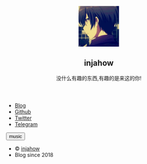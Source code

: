 <!DOCTYPE HTML>
<html>
<head>
<title>INJAHOW HOME</title>
<meta charset="utf-8" />
<meta name="viewport" content="width=device-width, initial-scale=1" />
<!--[if lte IE 8]><script src="assets/js/html5shiv.js"></script><![endif]-->
<link rel="stylesheet" href="assets/css/main.css" />
<!--[if lte IE 9]><link rel="stylesheet" href="assets/css/ie9.css" /><![endif]-->
<!--[if lte IE 8]><link rel="stylesheet" href="assets/css/ie8.css" /><![endif]-->
<noscript><link rel="stylesheet" href="assets/css/noscript.css" /></noscript>
 <link href="https://cdn.bootcss.com/font-awesome/4.7.0/css/font-awesome.min.css" rel="stylesheet">
</head>
<body class="is-loading">
<style>
canvas {
padding:0;
margin:0;
position: absolute;
z-index: -1;
left:0px;
}
</style>
<canvas id="sakura"></canvas>
<!-- Wrapper -->
<div id="wrapper">
<!-- Main -->
<section id="main">
<header>
<span class="avatar"><img src="./images/avatar.jpg" height="110px" width="110px"/></span>
<h1>injahow</h1>
<p>没什么有趣的东西,有趣的是来这的你!</p>
</header>
<footer>
<ul class="icons">
<li><a href="http://injahow.com" class="fa-home">Blog</a></li>
<li><a href="https://github.com/injahow" class="fa-github">Github</a></li>
<li><a href="https://twitter.com/injahow" class="fa-twitter">Twitter</a></li>
<li><a href="https://t.me/injahow" class="fa-telegram">Telegram</a></li>
</ul>
<input type="button" value="music" onclick="control()">
</footer>
</section>
<!-- Footer -->
<footer id="footer">
<ul class="copyright">
<li>&copy; <a href="http://injahow.com/index.html">injahow</a></li><li>Blog since 2018 </li>
</ul>
</footer>
<audio id="music" >
<source src="https://music.163.com/song/media/outer/url?id=591321.mp3" type="audio/mpeg">
</audio>
</div>
<!-- Scripts -->
<!--[if lte IE 8]><script src="assets/js/respond.min.js"></script><![endif]-->
<script>
if ('addEventListener' in window) {
window.addEventListener('load', function() { document.body.className = document.body.className.replace(/\bis-loading\b/, ''); });
document.body.className += (navigator.userAgent.match(/(MSIE|rv:11\.0)/) ? ' is-ie' : '');
}
</script>
<script>
function control(){
var audio = document.getElementById('music');
if(audio!==null){
if(audio.paused){
audio.play();//播放controls autoplay loop
}else{
audio.pause();//暂停
}
}
}
</script>
<script id="sakura_point_vsh" type="x-shader/x_vertex">
uniform mat4 uProjection;
uniform mat4 uModelview;
uniform vec3 uResolution;
uniform vec3 uOffset;
uniform vec3 uDOF;//x:focus distance, y:focus radius, z:max radius
uniform vec3 uFade; //x:start distance, y:half distance, z:near fade start
attribute vec3 aPosition;
attribute vec3 aEuler;
attribute vec2 aMisc; //x:size, y:fade
varying vec3 pposition;
varying float psize;
varying float palpha;
varying float pdist;
//varying mat3 rotMat;
varying vec3 normX;
varying vec3 normY;
varying vec3 normZ;
varying vec3 normal;
varying float diffuse;
varying float specular;
varying float rstop;
varying float distancefade;
void main(void) {
// Projection is based on vertical angle
vec4 pos = uModelview * vec4(aPosition + uOffset, 1.0);
gl_Position = uProjection * pos;
gl_PointSize = aMisc.x * uProjection[1][1] / -pos.z * uResolution.y * 0.5;
pposition = pos.xyz;
psize = aMisc.x;
pdist = length(pos.xyz);
palpha = smoothstep(0.0, 1.0, (pdist - 0.1) / uFade.z);
vec3 elrsn = sin(aEuler);
vec3 elrcs = cos(aEuler);
mat3 rotx = mat3(
1.0, 0.0, 0.0,
0.0, elrcs.x, elrsn.x,
0.0, -elrsn.x, elrcs.x
);
mat3 roty = mat3(
elrcs.y, 0.0, -elrsn.y,
0.0, 1.0, 0.0,
elrsn.y, 0.0, elrcs.y
);
mat3 rotz = mat3(
elrcs.z, elrsn.z, 0.0, 
-elrsn.z, elrcs.z, 0.0,
0.0, 0.0, 1.0
);
mat3 rotmat = rotx * roty * rotz;
normal = rotmat[2];
mat3 trrotm = mat3(
rotmat[0][0], rotmat[1][0], rotmat[2][0],
rotmat[0][1], rotmat[1][1], rotmat[2][1],
rotmat[0][2], rotmat[1][2], rotmat[2][2]
);
normX = trrotm[0];
normY = trrotm[1];
normZ = trrotm[2];
const vec3 lit = vec3(0.6917144638660746, 0.6917144638660746, -0.20751433915982237);
float tmpdfs = dot(lit, normal);
if(tmpdfs < 0.0) {
normal = -normal;
tmpdfs = dot(lit, normal);
}
diffuse = 0.4 + tmpdfs;
vec3 eyev = normalize(-pos.xyz);
if(dot(eyev, normal) > 0.0) {
vec3 hv = normalize(eyev + lit);
specular = pow(max(dot(hv, normal), 0.0), 20.0);
}
else {
specular = 0.0;
}
rstop = clamp((abs(pdist - uDOF.x) - uDOF.y) / uDOF.z, 0.0, 1.0);
rstop = pow(rstop, 0.5);
//-0.69315 = ln(0.5)
distancefade = min(1.0, exp((uFade.x - pdist) * 0.69315 / uFade.y));
}
</script>
<script id="sakura_point_fsh" type="x-shader/x_fragment">
#ifdef GL_ES
//precision mediump float;
precision highp float;
#endif
uniform vec3 uDOF;//x:focus distance, y:focus radius, z:max radius
uniform vec3 uFade; //x:start distance, y:half distance, z:near fade start
const vec3 fadeCol = vec3(0.08, 0.03, 0.06);
varying vec3 pposition;
varying float psize;
varying float palpha;
varying float pdist;
//varying mat3 rotMat;
varying vec3 normX;
varying vec3 normY;
varying vec3 normZ;
varying vec3 normal;
varying float diffuse;
varying float specular;
varying float rstop;
varying float distancefade;
float ellipse(vec2 p, vec2 o, vec2 r) {
vec2 lp = (p - o) / r;
return length(lp) - 1.0;
}
void main(void) {
vec3 p = vec3(gl_PointCoord - vec2(0.5, 0.5), 0.0) * 2.0;
vec3 d = vec3(0.0, 0.0, -1.0);
float nd = normZ.z; //dot(-normZ, d);
if(abs(nd) < 0.0001) discard;
float np = dot(normZ, p);
vec3 tp = p + d * np / nd;
vec2 coord = vec2(dot(normX, tp), dot(normY, tp));
//angle = 15 degree
const float flwrsn = 0.258819045102521;
const float flwrcs = 0.965925826289068;
mat2 flwrm = mat2(flwrcs, -flwrsn, flwrsn, flwrcs);
vec2 flwrp = vec2(abs(coord.x), coord.y) * flwrm;
float r;
if(flwrp.x < 0.0) {
r = ellipse(flwrp, vec2(0.065, 0.024) * 0.5, vec2(0.36, 0.96) * 0.5);
}
else {
r = ellipse(flwrp, vec2(0.065, 0.024) * 0.5, vec2(0.58, 0.96) * 0.5);
}
if(r > rstop) discard;
vec3 col = mix(vec3(1.0, 0.8, 0.75), vec3(1.0, 0.9, 0.87), r);
float grady = mix(0.0, 1.0, pow(coord.y * 0.5 + 0.5, 0.35));
col *= vec3(1.0, grady, grady);
col *= mix(0.8, 1.0, pow(abs(coord.x), 0.3));
col = col * diffuse + specular;
col = mix(fadeCol, col, distancefade);
float alpha = (rstop > 0.001)? (0.5 - r / (rstop * 2.0)) : 1.0;
alpha = smoothstep(0.0, 1.0, alpha) * palpha;
gl_FragColor = vec4(col * 0.5, alpha);
}
</script>
<!-- effects -->
<script id="fx_common_vsh" type="x-shader/x_vertex">
uniform vec3 uResolution;
attribute vec2 aPosition;
varying vec2 texCoord;
varying vec2 screenCoord;
void main(void) {
gl_Position = vec4(aPosition, 0.0, 1.0);
texCoord = aPosition.xy * 0.5 + vec2(0.5, 0.5);
screenCoord = aPosition.xy * vec2(uResolution.z, 1.0);
}
</script>
<script id="bg_fsh" type="x-shader/x_fragment">
#ifdef GL_ES
//precision mediump float;
precision highp float;
#endif
uniform vec2 uTimes;
varying vec2 texCoord;
varying vec2 screenCoord;
void main(void) {
vec3 col;
float c;
vec2 tmpv = texCoord * vec2(0.8, 1.0) - vec2(0.95, 1.0);
c = exp(-pow(length(tmpv) * 1.8, 2.0));
col = mix(vec3(0.02, 0.0, 0.03), vec3(0.96, 0.98, 1.0) * 1.5, c);
gl_FragColor = vec4(col * 0.5, 1.0);
}
</script>
<script id="fx_brightbuf_fsh" type="x-shader/x_fragment">
#ifdef GL_ES
//precision mediump float;
precision highp float;
#endif
uniform sampler2D uSrc;
uniform vec2 uDelta;
varying vec2 texCoord;
varying vec2 screenCoord;
void main(void) {
vec4 col = texture2D(uSrc, texCoord);
gl_FragColor = vec4(col.rgb * 2.0 - vec3(0.5), 1.0);
}
</script>
<script id="fx_dirblur_r4_fsh" type="x-shader/x_fragment">
#ifdef GL_ES
//precision mediump float;
precision highp float;
#endif
uniform sampler2D uSrc;
uniform vec2 uDelta;
uniform vec4 uBlurDir; //dir(x, y), stride(z, w)
varying vec2 texCoord;
varying vec2 screenCoord;
void main(void) {
vec4 col = texture2D(uSrc, texCoord);
col = col + texture2D(uSrc, texCoord + uBlurDir.xy * uDelta);
col = col + texture2D(uSrc, texCoord - uBlurDir.xy * uDelta);
col = col + texture2D(uSrc, texCoord + (uBlurDir.xy + uBlurDir.zw) * uDelta);
col = col + texture2D(uSrc, texCoord - (uBlurDir.xy + uBlurDir.zw) * uDelta);
gl_FragColor = col / 5.0;
}
</script>
<!-- effect fragment shader template -->
<script id="fx_common_fsh" type="x-shader/x_fragment">
#ifdef GL_ES
//precision mediump float;
precision highp float;
#endif
uniform sampler2D uSrc;
uniform vec2 uDelta;
varying vec2 texCoord;
varying vec2 screenCoord;
void main(void) {
gl_FragColor = texture2D(uSrc, texCoord);
}
</script>
<!-- post processing -->
<script id="pp_final_vsh" type="x-shader/x_vertex">
uniform vec3 uResolution;
attribute vec2 aPosition;
varying vec2 texCoord;
varying vec2 screenCoord;
void main(void) {
gl_Position = vec4(aPosition, 0.0, 1.0);
texCoord = aPosition.xy * 0.5 + vec2(0.5, 0.5);
screenCoord = aPosition.xy * vec2(uResolution.z, 1.0);
}
</script>
<script id="pp_final_fsh" type="x-shader/x_fragment">
#ifdef GL_ES
//precision mediump float;
precision highp float;
#endif
uniform sampler2D uSrc;
uniform sampler2D uBloom;
uniform vec2 uDelta;
varying vec2 texCoord;
varying vec2 screenCoord;
void main(void) {
vec4 srccol = texture2D(uSrc, texCoord) * 2.0;
vec4 bloomcol = texture2D(uBloom, texCoord);
vec4 col;
col = srccol + bloomcol * (vec4(1.0) + srccol);
col *= smoothstep(1.0, 0.0, pow(length((texCoord - vec2(0.5)) * 2.0), 1.2) * 0.5);
col = pow(col, vec4(0.45454545454545)); //(1.0 / 2.2)
gl_FragColor = vec4(col.rgb, 1.0);
gl_FragColor.a = 1.0;
}
</script>
</body>
<script>
// Utilities
var Vector3 = {};
var Matrix44 = {};
Vector3.create = function(x, y, z) {
return {'x':x, 'y':y, 'z':z};
};
Vector3.dot = function (v0, v1) {
return v0.x * v1.x + v0.y * v1.y + v0.z * v1.z;
};
Vector3.cross = function (v, v0, v1) {
v.x = v0.y * v1.z - v0.z * v1.y;
v.y = v0.z * v1.x - v0.x * v1.z;
v.z = v0.x * v1.y - v0.y * v1.x;
};
Vector3.normalize = function (v) {
var l = v.x * v.x + v.y * v.y + v.z * v.z;
if(l > 0.00001) {
l = 1.0 / Math.sqrt(l);
v.x *= l;
v.y *= l;
v.z *= l;
}
};
Vector3.arrayForm = function(v) {
if(v.array) {
v.array[0] = v.x;
v.array[1] = v.y;
v.array[2] = v.z;
}
else {
v.array = new Float32Array([v.x, v.y, v.z]);
}
return v.array;
};
Matrix44.createIdentity = function () {
return new Float32Array([1.0, 0.0, 0.0, 0.0, 0.0, 1.0, 0.0, 0.0, 0.0, 0.0, 1.0, 0.0, 0.0, 0.0, 0.0, 1.0]);
};
Matrix44.loadProjection = function (m, aspect, vdeg, near, far) {
var h = near * Math.tan(vdeg * Math.PI / 180.0 * 0.5) * 2.0;
var w = h * aspect;
m[0] = 2.0 * near / w;
m[1] = 0.0;
m[2] = 0.0;
m[3] = 0.0;
m[4] = 0.0;
m[5] = 2.0 * near / h;
m[6] = 0.0;
m[7] = 0.0;
m[8] = 0.0;
m[9] = 0.0;
m[10] = -(far + near) / (far - near);
m[11] = -1.0;
m[12] = 0.0;
m[13] = 0.0;
m[14] = -2.0 * far * near / (far - near);
m[15] = 0.0;
};
Matrix44.loadLookAt = function (m, vpos, vlook, vup) {
var frontv = Vector3.create(vpos.x - vlook.x, vpos.y - vlook.y, vpos.z - vlook.z);
Vector3.normalize(frontv);
var sidev = Vector3.create(1.0, 0.0, 0.0);
Vector3.cross(sidev, vup, frontv);
Vector3.normalize(sidev);
var topv = Vector3.create(1.0, 0.0, 0.0);
Vector3.cross(topv, frontv, sidev);
Vector3.normalize(topv);
m[0] = sidev.x;
m[1] = topv.x;
m[2] = frontv.x;
m[3] = 0.0;
m[4] = sidev.y;
m[5] = topv.y;
m[6] = frontv.y;
m[7] = 0.0;
m[8] = sidev.z;
m[9] = topv.z;
m[10] = frontv.z;
m[11] = 0.0;
m[12] = -(vpos.x * m[0] + vpos.y * m[4] + vpos.z * m[8]);
m[13] = -(vpos.x * m[1] + vpos.y * m[5] + vpos.z * m[9]);
m[14] = -(vpos.x * m[2] + vpos.y * m[6] + vpos.z * m[10]);
m[15] = 1.0;
};
//
var timeInfo = {
'start':0, 'prev':0, // Date
'delta':0, 'elapsed':0 // Number(sec)
};
//
var gl;
var renderSpec = {
'width':0,
'height':0,
'aspect':1,
'array':new Float32Array(3),
'halfWidth':0,
'halfHeight':0,
'halfArray':new Float32Array(3)
// and some render targets. see setViewport()
};
renderSpec.setSize = function(w, h) {
renderSpec.width = w;
renderSpec.height = h;
renderSpec.aspect = renderSpec.width / renderSpec.height;
renderSpec.array[0] = renderSpec.width;
renderSpec.array[1] = renderSpec.height;
renderSpec.array[2] = renderSpec.aspect;
renderSpec.halfWidth = Math.floor(w / 2);
renderSpec.halfHeight = Math.floor(h / 2);
renderSpec.halfArray[0] = renderSpec.halfWidth;
renderSpec.halfArray[1] = renderSpec.halfHeight;
renderSpec.halfArray[2] = renderSpec.halfWidth / renderSpec.halfHeight;
};
function deleteRenderTarget(rt) {
gl.deleteFramebuffer(rt.frameBuffer);
gl.deleteRenderbuffer(rt.renderBuffer);
gl.deleteTexture(rt.texture);
}
function createRenderTarget(w, h) {
var ret = {
'width':w,
'height':h,
'sizeArray':new Float32Array([w, h, w / h]),
'dtxArray':new Float32Array([1.0 / w, 1.0 / h])
};
ret.frameBuffer = gl.createFramebuffer();
ret.renderBuffer = gl.createRenderbuffer();
ret.texture = gl.createTexture();gl.bindTexture(gl.TEXTURE_2D, ret.texture);
gl.texImage2D(gl.TEXTURE_2D, 0, gl.RGBA, w, h, 0, gl.RGBA, gl.UNSIGNED_BYTE, null);
gl.texParameteri(gl.TEXTURE_2D, gl.TEXTURE_WRAP_S, gl.CLAMP_TO_EDGE);
gl.texParameteri(gl.TEXTURE_2D, gl.TEXTURE_WRAP_T, gl.CLAMP_TO_EDGE);
gl.texParameteri(gl.TEXTURE_2D, gl.TEXTURE_MAG_FILTER, gl.LINEAR);
gl.texParameteri(gl.TEXTURE_2D, gl.TEXTURE_MIN_FILTER, gl.LINEAR);gl.bindFramebuffer(gl.FRAMEBUFFER, ret.frameBuffer);
gl.framebufferTexture2D(gl.FRAMEBUFFER, gl.COLOR_ATTACHMENT0, gl.TEXTURE_2D, ret.texture, 0);gl.bindRenderbuffer(gl.RENDERBUFFER, ret.renderBuffer);
gl.renderbufferStorage(gl.RENDERBUFFER, gl.DEPTH_COMPONENT16, w, h);
gl.framebufferRenderbuffer(gl.FRAMEBUFFER, gl.DEPTH_ATTACHMENT, gl.RENDERBUFFER, ret.renderBuffer);gl.bindTexture(gl.TEXTURE_2D, null);
gl.bindRenderbuffer(gl.RENDERBUFFER, null);
gl.bindFramebuffer(gl.FRAMEBUFFER, null);return ret;
}function compileShader(shtype, shsrc) {
var retsh = gl.createShader(shtype);gl.shaderSource(retsh, shsrc);
gl.compileShader(retsh);if(!gl.getShaderParameter(retsh, gl.COMPILE_STATUS)) {
var errlog = gl.getShaderInfoLog(retsh);
gl.deleteShader(retsh);
console.error(errlog);
return null;
}
return retsh;
}function createShader(vtxsrc, frgsrc, uniformlist, attrlist) {
var vsh = compileShader(gl.VERTEX_SHADER, vtxsrc);
var fsh = compileShader(gl.FRAGMENT_SHADER, frgsrc);if(vsh == null || fsh == null) {
return null;
}var prog = gl.createProgram();
gl.attachShader(prog, vsh);
gl.attachShader(prog, fsh);gl.deleteShader(vsh);
gl.deleteShader(fsh);gl.linkProgram(prog);
if (!gl.getProgramParameter(prog, gl.LINK_STATUS)) {
var errlog = gl.getProgramInfoLog(prog);
console.error(errlog);
return null;
}if(uniformlist) {
prog.uniforms = {};
for(var i = 0; i < uniformlist.length; i++) {
prog.uniforms[uniformlist[i]] = gl.getUniformLocation(prog, uniformlist[i]);
}
}if(attrlist) {
prog.attributes = {};
for(var i = 0; i < attrlist.length; i++) {
var attr = attrlist[i];
prog.attributes[attr] = gl.getAttribLocation(prog, attr);
}
}return prog;
}function useShader(prog) {
gl.useProgram(prog);
for(var attr in prog.attributes) {
gl.enableVertexAttribArray(prog.attributes[attr]);;
}
}function unuseShader(prog) {
for(var attr in prog.attributes) {
gl.disableVertexAttribArray(prog.attributes[attr]);;
}
gl.useProgram(null);
}/////
var projection = {
'angle':60,
'nearfar':new Float32Array([0.1, 100.0]),
'matrix':Matrix44.createIdentity()
};
var camera = {
'position':Vector3.create(0, 0, 100),
'lookat':Vector3.create(0, 0, 0),
'up':Vector3.create(0, 1, 0),
'dof':Vector3.create(10.0, 4.0, 8.0),
'matrix':Matrix44.createIdentity()
};var pointFlower = {};
var meshFlower = {};
var sceneStandBy = false;var BlossomParticle = function () {
this.velocity = new Array(3);
this.rotation = new Array(3);
this.position = new Array(3);
this.euler = new Array(3);
this.size = 1.0;
this.alpha = 1.0;
this.zkey = 0.0;
};BlossomParticle.prototype.setVelocity = function (vx, vy, vz) {
this.velocity[0] = vx;
this.velocity[1] = vy;
this.velocity[2] = vz;
};BlossomParticle.prototype.setRotation = function (rx, ry, rz) {
this.rotation[0] = rx;
this.rotation[1] = ry;
this.rotation[2] = rz;
};BlossomParticle.prototype.setPosition = function (nx, ny, nz) {
this.position[0] = nx;
this.position[1] = ny;
this.position[2] = nz;
};BlossomParticle.prototype.setEulerAngles = function (rx, ry, rz) {
this.euler[0] = rx;
this.euler[1] = ry;
this.euler[2] = rz;
};BlossomParticle.prototype.setSize = function (s) {
this.size = s;
};BlossomParticle.prototype.update = function (dt, et) {
this.position[0] += this.velocity[0] * dt;
this.position[1] += this.velocity[1] * dt;
this.position[2] += this.velocity[2] * dt;this.euler[0] += this.rotation[0] * dt;
this.euler[1] += this.rotation[1] * dt;
this.euler[2] += this.rotation[2] * dt;
};function createPointFlowers() {
// get point sizes
var prm = gl.getParameter(gl.ALIASED_POINT_SIZE_RANGE);
renderSpec.pointSize = {'min':prm[0], 'max':prm[1]};var vtxsrc = document.getElementById("sakura_point_vsh").textContent;
var frgsrc = document.getElementById("sakura_point_fsh").textContent;pointFlower.program = createShader(
vtxsrc, frgsrc,
['uProjection', 'uModelview', 'uResolution', 'uOffset', 'uDOF', 'uFade'],
['aPosition', 'aEuler', 'aMisc']
);useShader(pointFlower.program);
pointFlower.offset = new Float32Array([0.0, 0.0, 0.0]);
pointFlower.fader = Vector3.create(0.0, 10.0, 0.0);// paramerters: velocity[3], rotate[3]
pointFlower.numFlowers = 1600;
pointFlower.particles = new Array(pointFlower.numFlowers);
// vertex attributes {position[3], euler_xyz[3], size[1]}
pointFlower.dataArray = new Float32Array(pointFlower.numFlowers * (3 + 3 + 2));
pointFlower.positionArrayOffset = 0;
pointFlower.eulerArrayOffset = pointFlower.numFlowers * 3;
pointFlower.miscArrayOffset = pointFlower.numFlowers * 6;pointFlower.buffer = gl.createBuffer();
gl.bindBuffer(gl.ARRAY_BUFFER, pointFlower.buffer);
gl.bufferData(gl.ARRAY_BUFFER, pointFlower.dataArray, gl.DYNAMIC_DRAW);
gl.bindBuffer(gl.ARRAY_BUFFER, null);unuseShader(pointFlower.program);for(var i = 0; i < pointFlower.numFlowers; i++) {
pointFlower.particles[i] = new BlossomParticle();
}
}function initPointFlowers() {
//area
pointFlower.area = Vector3.create(20.0, 20.0, 20.0);
pointFlower.area.x = pointFlower.area.y * renderSpec.aspect;pointFlower.fader.x = 10.0; //env fade start
pointFlower.fader.y = pointFlower.area.z; //env fade half
pointFlower.fader.z = 0.1;//near fade start//particles
var PI2 = Math.PI * 2.0;
var tmpv3 = Vector3.create(0, 0, 0);
var tmpv = 0;
var symmetryrand = function() {return (Math.random() * 2.0 - 1.0);};
for(var i = 0; i < pointFlower.numFlowers; i++) {
var tmpprtcl = pointFlower.particles[i];//velocity
tmpv3.x = symmetryrand() * 0.3 + 0.8;
tmpv3.y = symmetryrand() * 0.2 - 1.0;
tmpv3.z = symmetryrand() * 0.3 + 0.5;
Vector3.normalize(tmpv3);
tmpv = 2.0 + Math.random() * 1.0;
tmpprtcl.setVelocity(tmpv3.x * tmpv, tmpv3.y * tmpv, tmpv3.z * tmpv);//rotation
tmpprtcl.setRotation(
symmetryrand() * PI2 * 0.5,
symmetryrand() * PI2 * 0.5,
symmetryrand() * PI2 * 0.5
);//position
tmpprtcl.setPosition(
symmetryrand() * pointFlower.area.x,
symmetryrand() * pointFlower.area.y,
symmetryrand() * pointFlower.area.z
);//euler
tmpprtcl.setEulerAngles(
Math.random() * Math.PI * 2.0,
Math.random() * Math.PI * 2.0,
Math.random() * Math.PI * 2.0
);//size
tmpprtcl.setSize(0.9 + Math.random() * 0.1);
}
}function renderPointFlowers() {
//update
var PI2 = Math.PI * 2.0;
var limit = [pointFlower.area.x, pointFlower.area.y, pointFlower.area.z];
var repeatPos = function (prt, cmp, limit) {
if(Math.abs(prt.position[cmp]) - prt.size * 0.5 > limit) {
//out of area
if(prt.position[cmp] > 0) {
prt.position[cmp] -= limit * 2.0;
}
else {
prt.position[cmp] += limit * 2.0;
}
}
};
var repeatEuler = function (prt, cmp) {
prt.euler[cmp] = prt.euler[cmp] % PI2;
if(prt.euler[cmp] < 0.0) {
prt.euler[cmp] += PI2;
}
};for(var i = 0; i < pointFlower.numFlowers; i++) {
var prtcl = pointFlower.particles[i];
prtcl.update(timeInfo.delta, timeInfo.elapsed);
repeatPos(prtcl, 0, pointFlower.area.x);
repeatPos(prtcl, 1, pointFlower.area.y);
repeatPos(prtcl, 2, pointFlower.area.z);
repeatEuler(prtcl, 0);
repeatEuler(prtcl, 1);
repeatEuler(prtcl, 2);prtcl.alpha = 1.0;//(pointFlower.area.z - prtcl.position[2]) * 0.5;prtcl.zkey = (camera.matrix[2] * prtcl.position[0]
+ camera.matrix[6] * prtcl.position[1]
+ camera.matrix[10] * prtcl.position[2]
+ camera.matrix[14]);
}// sort
pointFlower.particles.sort(function(p0, p1){return p0.zkey - p1.zkey;});// update data
var ipos = pointFlower.positionArrayOffset;
var ieuler = pointFlower.eulerArrayOffset;
var imisc = pointFlower.miscArrayOffset;
for(var i = 0; i < pointFlower.numFlowers; i++) {
var prtcl = pointFlower.particles[i];
pointFlower.dataArray[ipos] = prtcl.position[0];
pointFlower.dataArray[ipos + 1] = prtcl.position[1];
pointFlower.dataArray[ipos + 2] = prtcl.position[2];
ipos += 3;
pointFlower.dataArray[ieuler] = prtcl.euler[0];
pointFlower.dataArray[ieuler + 1] = prtcl.euler[1];
pointFlower.dataArray[ieuler + 2] = prtcl.euler[2];
ieuler += 3;
pointFlower.dataArray[imisc] = prtcl.size;
pointFlower.dataArray[imisc + 1] = prtcl.alpha;
imisc += 2;
}//draw
gl.enable(gl.BLEND);
//gl.disable(gl.DEPTH_TEST);
gl.blendFunc(gl.SRC_ALPHA, gl.ONE_MINUS_SRC_ALPHA);var prog = pointFlower.program;
useShader(prog);gl.uniformMatrix4fv(prog.uniforms.uProjection, false, projection.matrix);
gl.uniformMatrix4fv(prog.uniforms.uModelview, false, camera.matrix);
gl.uniform3fv(prog.uniforms.uResolution, renderSpec.array);
gl.uniform3fv(prog.uniforms.uDOF, Vector3.arrayForm(camera.dof));
gl.uniform3fv(prog.uniforms.uFade, Vector3.arrayForm(pointFlower.fader));gl.bindBuffer(gl.ARRAY_BUFFER, pointFlower.buffer);
gl.bufferData(gl.ARRAY_BUFFER, pointFlower.dataArray, gl.DYNAMIC_DRAW);gl.vertexAttribPointer(prog.attributes.aPosition, 3, gl.FLOAT, false, 0, pointFlower.positionArrayOffset * Float32Array.BYTES_PER_ELEMENT);
gl.vertexAttribPointer(prog.attributes.aEuler, 3, gl.FLOAT, false, 0, pointFlower.eulerArrayOffset * Float32Array.BYTES_PER_ELEMENT);
gl.vertexAttribPointer(prog.attributes.aMisc, 2, gl.FLOAT, false, 0, pointFlower.miscArrayOffset * Float32Array.BYTES_PER_ELEMENT);// doubler
for(var i = 1; i < 2; i++) {
var zpos = i * -2.0;
pointFlower.offset[0] = pointFlower.area.x * -1.0;
pointFlower.offset[1] = pointFlower.area.y * -1.0;
pointFlower.offset[2] = pointFlower.area.z * zpos;
gl.uniform3fv(prog.uniforms.uOffset, pointFlower.offset);
gl.drawArrays(gl.POINT, 0, pointFlower.numFlowers);pointFlower.offset[0] = pointFlower.area.x * -1.0;
pointFlower.offset[1] = pointFlower.area.y *1.0;
pointFlower.offset[2] = pointFlower.area.z * zpos;
gl.uniform3fv(prog.uniforms.uOffset, pointFlower.offset);
gl.drawArrays(gl.POINT, 0, pointFlower.numFlowers);pointFlower.offset[0] = pointFlower.area.x *1.0;
pointFlower.offset[1] = pointFlower.area.y * -1.0;
pointFlower.offset[2] = pointFlower.area.z * zpos;
gl.uniform3fv(prog.uniforms.uOffset, pointFlower.offset);
gl.drawArrays(gl.POINT, 0, pointFlower.numFlowers);pointFlower.offset[0] = pointFlower.area.x *1.0;
pointFlower.offset[1] = pointFlower.area.y *1.0;
pointFlower.offset[2] = pointFlower.area.z * zpos;
gl.uniform3fv(prog.uniforms.uOffset, pointFlower.offset);
gl.drawArrays(gl.POINT, 0, pointFlower.numFlowers);
}//main
pointFlower.offset[0] = 0.0;
pointFlower.offset[1] = 0.0;
pointFlower.offset[2] = 0.0;
gl.uniform3fv(prog.uniforms.uOffset, pointFlower.offset);
gl.drawArrays(gl.POINT, 0, pointFlower.numFlowers);gl.bindBuffer(gl.ARRAY_BUFFER, null);
unuseShader(prog);gl.enable(gl.DEPTH_TEST);
gl.disable(gl.BLEND);
}// effects
//common util
function createEffectProgram(vtxsrc, frgsrc, exunifs, exattrs) {
var ret = {};
var unifs = ['uResolution', 'uSrc', 'uDelta'];
if(exunifs) {
unifs = unifs.concat(exunifs);
}
var attrs = ['aPosition'];
if(exattrs) {
attrs = attrs.concat(exattrs);
}ret.program = createShader(vtxsrc, frgsrc, unifs, attrs);
useShader(ret.program);ret.dataArray = new Float32Array([
-1.0, -1.0,
 1.0, -1.0,
-1.0,1.0,
 1.0,1.0
]);
ret.buffer = gl.createBuffer();
gl.bindBuffer(gl.ARRAY_BUFFER, ret.buffer);
gl.bufferData(gl.ARRAY_BUFFER, ret.dataArray, gl.STATIC_DRAW);gl.bindBuffer(gl.ARRAY_BUFFER, null);
unuseShader(ret.program);return ret;
}// basic usage
// useEffect(prog, srctex({'texture':texid, 'dtxArray':(f32)[dtx, dty]})); //basic initialize
// gl.uniform**(...); //additional uniforms
// drawEffect()
// unuseEffect(prog)
// TEXTURE0 makes src
function useEffect(fxobj, srctex) {
var prog = fxobj.program;
useShader(prog);
gl.uniform3fv(prog.uniforms.uResolution, renderSpec.array);if(srctex != null) {
gl.uniform2fv(prog.uniforms.uDelta, srctex.dtxArray);
gl.uniform1i(prog.uniforms.uSrc, 0);gl.activeTexture(gl.TEXTURE0);
gl.bindTexture(gl.TEXTURE_2D, srctex.texture);
}
}
function drawEffect(fxobj) {
gl.bindBuffer(gl.ARRAY_BUFFER, fxobj.buffer);
gl.vertexAttribPointer(fxobj.program.attributes.aPosition, 2, gl.FLOAT, false, 0, 0);
gl.drawArrays(gl.TRIANGLE_STRIP, 0, 4);
}
function unuseEffect(fxobj) {
unuseShader(fxobj.program);
}var effectLib = {};
function createEffectLib() {var vtxsrc, frgsrc;
//common
var cmnvtxsrc = document.getElementById("fx_common_vsh").textContent;//background
frgsrc = document.getElementById("bg_fsh").textContent;
effectLib.sceneBg = createEffectProgram(cmnvtxsrc, frgsrc, ['uTimes'], null);// make brightpixels buffer
frgsrc = document.getElementById("fx_brightbuf_fsh").textContent;
effectLib.mkBrightBuf = createEffectProgram(cmnvtxsrc, frgsrc, null, null);// direction blur
frgsrc = document.getElementById("fx_dirblur_r4_fsh").textContent;
effectLib.dirBlur = createEffectProgram(cmnvtxsrc, frgsrc, ['uBlurDir'], null);//final composite
vtxsrc = document.getElementById("pp_final_vsh").textContent;
frgsrc = document.getElementById("pp_final_fsh").textContent;
effectLib.finalComp = createEffectProgram(vtxsrc, frgsrc, ['uBloom'], null);
}// background
function createBackground() {
//console.log("create background");
}
function initBackground() {
//console.log("init background");
}
function renderBackground() {
gl.disable(gl.DEPTH_TEST);useEffect(effectLib.sceneBg, null);
gl.uniform2f(effectLib.sceneBg.program.uniforms.uTimes, timeInfo.elapsed, timeInfo.delta);
drawEffect(effectLib.sceneBg);
unuseEffect(effectLib.sceneBg);gl.enable(gl.DEPTH_TEST);
}// post process
var postProcess = {};
function createPostProcess() {
//console.log("create post process");
}
function initPostProcess() {
//console.log("init post process");
}function renderPostProcess() {
gl.enable(gl.TEXTURE_2D);
gl.disable(gl.DEPTH_TEST);
var bindRT = function (rt, isclear) {
gl.bindFramebuffer(gl.FRAMEBUFFER, rt.frameBuffer);
gl.viewport(0, 0, rt.width, rt.height);
if(isclear) {
gl.clearColor(0, 0, 0, 0);
gl.clear(gl.COLOR_BUFFER_BIT | gl.DEPTH_BUFFER_BIT);
}
};//make bright buff
bindRT(renderSpec.wHalfRT0, true);
useEffect(effectLib.mkBrightBuf, renderSpec.mainRT);
drawEffect(effectLib.mkBrightBuf);
unuseEffect(effectLib.mkBrightBuf);// make bloom
for(var i = 0; i < 2; i++) {
var p = 1.5 + 1 * i;
var s = 2.0 + 1 * i;
bindRT(renderSpec.wHalfRT1, true);
useEffect(effectLib.dirBlur, renderSpec.wHalfRT0);
gl.uniform4f(effectLib.dirBlur.program.uniforms.uBlurDir, p, 0.0, s, 0.0);
drawEffect(effectLib.dirBlur);
unuseEffect(effectLib.dirBlur);bindRT(renderSpec.wHalfRT0, true);
useEffect(effectLib.dirBlur, renderSpec.wHalfRT1);
gl.uniform4f(effectLib.dirBlur.program.uniforms.uBlurDir, 0.0, p, 0.0, s);
drawEffect(effectLib.dirBlur);
unuseEffect(effectLib.dirBlur);
}//display
gl.bindFramebuffer(gl.FRAMEBUFFER, null);
gl.viewport(0, 0, renderSpec.width, renderSpec.height);
gl.clear(gl.COLOR_BUFFER_BIT | gl.DEPTH_BUFFER_BIT);useEffect(effectLib.finalComp, renderSpec.mainRT);
gl.uniform1i(effectLib.finalComp.program.uniforms.uBloom, 1);
gl.activeTexture(gl.TEXTURE1);
gl.bindTexture(gl.TEXTURE_2D, renderSpec.wHalfRT0.texture);
drawEffect(effectLib.finalComp);
unuseEffect(effectLib.finalComp);gl.enable(gl.DEPTH_TEST);
}/////
var SceneEnv = {};
function createScene() {
createEffectLib();
createBackground();
createPointFlowers();
createPostProcess();
sceneStandBy = true;
}function initScene() {
initBackground();
initPointFlowers();
initPostProcess();//camera.position.z = 17.320508;
camera.position.z = pointFlower.area.z + projection.nearfar[0];
projection.angle = Math.atan2(pointFlower.area.y, camera.position.z + pointFlower.area.z) * 180.0 / Math.PI * 2.0;
Matrix44.loadProjection(projection.matrix, renderSpec.aspect, projection.angle, projection.nearfar[0], projection.nearfar[1]);
}function renderScene(){
//draw
Matrix44.loadLookAt(camera.matrix, camera.position, camera.lookat, camera.up);
gl.enable(gl.DEPTH_TEST);
//gl.bindFramebuffer(gl.FRAMEBUFFER, null);
gl.bindFramebuffer(gl.FRAMEBUFFER, renderSpec.mainRT.frameBuffer);
gl.viewport(0, 0, renderSpec.mainRT.width, renderSpec.mainRT.height);
gl.clearColor(0.005, 0, 0.05, 0);
gl.clear(gl.COLOR_BUFFER_BIT | gl.DEPTH_BUFFER_BIT);
renderBackground();
renderPointFlowers();
renderPostProcess();
}
/////
function onResize(e) {
makeCanvasFullScreen(document.getElementById("sakura"));
setViewports();
if(sceneStandBy) {
initScene();
}
}
function setViewports() {
renderSpec.setSize(gl.canvas.width, gl.canvas.height);
gl.clearColor(0.2, 0.2, 0.5, 1.0);
gl.viewport(0, 0, renderSpec.width, renderSpec.height);
var rtfunc = function (rtname, rtw, rth) {
var rt = renderSpec[rtname];
if(rt) deleteRenderTarget(rt);
renderSpec[rtname] = createRenderTarget(rtw, rth);
};
rtfunc('mainRT', renderSpec.width, renderSpec.height);
rtfunc('wFullRT0', renderSpec.width, renderSpec.height);
rtfunc('wFullRT1', renderSpec.width, renderSpec.height);
rtfunc('wHalfRT0', renderSpec.halfWidth, renderSpec.halfHeight);
rtfunc('wHalfRT1', renderSpec.halfWidth, renderSpec.halfHeight);
}
function render() {
renderScene();
}
var animating = true;
function toggleAnimation(elm) {
animating ^= true;
if(animating) animate();
if(elm) {
elm.innerHTML = animating? "Stop":"Start";
}
}
function stepAnimation() {
if(!animating) animate();
}
function animate() {
var curdate = new Date();
timeInfo.elapsed = (curdate - timeInfo.start) / 1000.0;
timeInfo.delta = (curdate - timeInfo.prev) / 1000.0;
timeInfo.prev = curdate;
if(animating) requestAnimationFrame(animate);
render();
}
function makeCanvasFullScreen(canvas) {
var b = document.body;
var d = document.documentElement;
fullw = Math.max(b.clientWidth , b.scrollWidth, d.scrollWidth, d.clientWidth);
fullh = Math.max(b.clientHeight , b.scrollHeight, d.scrollHeight, d.clientHeight);
canvas.width = fullw;
canvas.height = fullh;
}
window.addEventListener('load', function(e) {
var canvas = document.getElementById("sakura");
try {
makeCanvasFullScreen(canvas);
gl = canvas.getContext('experimental-webgl');
} catch(e) {
alert("WebGL not supported." + e);
console.error(e);
return;
}
window.addEventListener('resize', onResize);
setViewports();
createScene();
initScene();
timeInfo.start = new Date();
timeInfo.prev = timeInfo.start;
animate();
});
//set window.requestAnimationFrame
(function (w, r) {
w['r'+r] = w['r'+r] || w['webkitR'+r] || w['mozR'+r] || w['msR'+r] || w['oR'+r] || function(c){ w.setTimeout(c, 1000 / 60); };
})(window, 'equestAnimationFrame');
</script>
</html>
